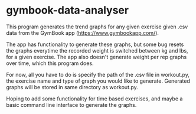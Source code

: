 # gymbook-data-analyser

This program generates the trend graphs for any given exercise given .csv data from the GymBook app (https://www.gymbookapp.com/). 

The app has functionality to generate these graphs, but some bug resets the graphs everytime the recorded weight is switched between kg and lbs, for a given exercise. The app also doesn't generate weight per rep graphs over time, which this program does. 

For now, all you have to do is specify the path of the .csv file in workout.py, the exercise name and type of graph you would like to generate. Generated graphs will be stored in same directory as workout.py. 

Hoping to add some functionality for time based exercises, and maybe a basic command line interface to generate the graphs. 
